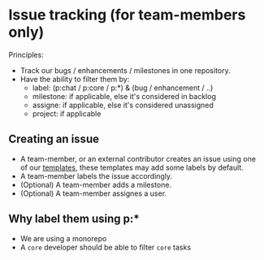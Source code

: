 # Issue tracking (for team-members only)

Principles:

- Track our bugs / enhancements / milestones in one repository.
- Have the ability to filter them by:
  - label: (p:chat / p:core / p:\*) & (bug / enhancement / ..)
  - milestone: if applicable, else it's considered in backlog
  - assigne: if applicable, else it's considered unassigned
  - project: if applicable

## Creating an issue

- A team-member, or an external contributor creates an issue using one of our [templates](.github/ISSUE_TEMPLATE), these templates may add some labels by default.
- A team-member labels the issue accordingly.
- (Optional) A team-member adds a milestone.
- (Optional) A team-member assignes a user.

## Why label them using p:\*

- We are using a monorepo
- A `core` developer should be able to filter `core` tasks
